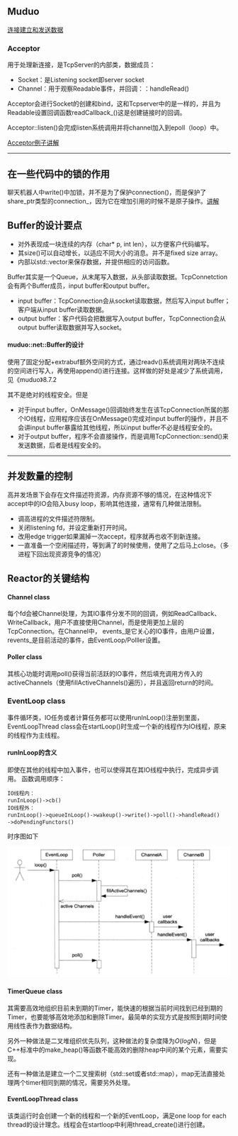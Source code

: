 ## Muduo
[连接建立和发送数据](https://mp.weixin.qq.com/s?__biz=MzA3MzU5NDY5Mg==&mid=2648663545&idx=1&sn=4501df315181150dda713176135df077&chksm=872767d2b050eec43cb2f961db71d17a43d75898ddb01c7cff6c2e5e0852cabd89c06cda87e5&token=195924822&lang=zh_CN#rd)

### Acceptor
用于处理新连接，是TcpServer的内部类，数据成员：
- Socket：是Listening socket即server socket
- Channel：用于观察Readable事件，并回调：：handleRead()

Acceptor会进行Socket的创建和bind，这和Tcpserver中的是一样的，并且为Readable设置回调函数readCallback_()这是创建链接时的回调。

Acceptor::listen()会完成listen系统调用并将channel加入到epoll（loop）中。

[Acceptor例子讲解](https://blog.csdn.net/messiran10/article/details/51692078)


---

## 在一些代码中的锁的作用

聊天机器人中write()中加锁，并不是为了保护connection()，而是保护了share_ptr类型的connection_，因为它在增加引用的时候不是原子操作。[讲解](https://www.cnblogs.com/lenmom/p/9198126.html)

## Buffer的设计要点
- 对外表现成一块连续的内存（char* p, int len），以方便客户代码编写。
- 其size()可以自动增长，以适应不同大小的消息。并不是fixed size array。
- 内部以std::vector<char>来保存数据，并提供相应的访问函数。

Buffer其实是一个Queue，从末尾写入数据，从头部读取数据。TcpConnetction会有两个Buffer成员，input buffer和output buffer。

- input buffer：TcpConnection会从socket读取数据，然后写入input buffer；客户端从input buffer读取数据。
- output buffer：客户代码会把数据写入output buffer，TcpConnection会从output buffer读取数据并写入socket。

#### muduo::net::Buffer的设计
使用了固定分配+extrabuf额外空间的方式，通过readv()系统调用对两块不连续的空间进行写入，再使用append()进行连接。这样做的好处是减少了系统调用，见《muduo》8.7.2

其不是绝对的线程安全。但是
- 对于input buffer，OnMessage()回调始终发生在该TcpConnection所属的那个IO线程，应用程序应该在OnMessage()完成对input buffer的操作，并且不会讲input buffer暴露给其他线程，所以input buffer不必是线程安全的。
- 对于output buffer，程序不会直接操作，而是调用TcpConnection::send()来发送数据，后者是线程安全的。

---

## 并发数量的控制
高并发场景下会存在文件描述符资源，内存资源不够的情况，在这种情况下accept中的IO会陷入busy loop，影响其他连接，通常有几种做法限制。
- 调高进程的文件描述符限制。
- 关闭listening fd，并设定重新打开时间。
- 改用edge trigger如果漏掉一次accept，程序就再也收不到新连接。
- 一直准备一个空闲描述符，等到满了的时候使用，使用了之后马上close。（多进程下回出现资源竞争的情况）

## Reactor的关键结构

#### Channel class
每个fd会被Channel处理，为其IO事件分发不同的回调，例如ReadCallback、WriteCallback，用户不直接使用Channel，而是使用更加上层的TcpConnection。在Channel中，
events_是它关心的IO事件，由用户设置，revents_是目前活动的事件，由EventLoop/Polller设置。

#### Poller class
其核心功能时调用poll()获得当前活跃的IO事件，然后填充调用方传入的activeChannels（使用fillActiveChannels()遍历），并且返回return的时间。

### EventLoop class
事件循环类，IO任务或者计算任务都可以使用runInLoop()注册到里面，EventLoopThread class会在startLoop()时生成一个新的线程作为IO线程，原来的线程作为主线程。


#### runInLoop的含义
即使在其他的线程中加入事件，也可以使得其在其IO线程中执行，完成异步调用。
函数调用顺序：
```
IO线程内：
runInLoop()->cb()
IO线程外：
runInLoop()->queueInLoop()->wakeup()->write()->poll()->handleRead()
->doPendingFunctors()
```

时序图如下
<div align=center>
<img src="../../img/Reactor.png">
</div>

#### TimerQueue class
其需要高效地组织目前未到期的Timer，能快速的根据当前时间找到已经到期的Timer，也要能够高效地添加和删除Timer。最简单的实现方式是按照到期时间使用线性表作为数据结构。

另外一种做法是二叉堆组织优先队列，这种做法的复杂度降为$O(log N)$，但是C++标准中的make_heap()等函数不能高效的删除heap中间的某个元素，需要实现。

还有一种做法是建立一个二叉搜索树（std::set或者std::map），map无法直接处理两个timer相同到期的情况，需要另外处理。

#### EventLoopThread class
该类运行时会创建一个新的线程和一个新的EventLoop，满足one loop for each thread的设计理念。线程会在startloop中利用thread_create()进行创建。

